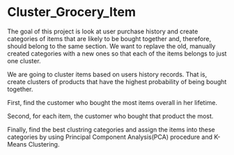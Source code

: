 # Cluster_Grocery_Item
The goal of this project is look at user purchase history and create categories of items that are likely to be bought together and, therefore, should belong to the same section. We want to replave the old, manually created categories with a new ones so that each of the items belongs to just one cluster.

We are going to cluster items based on users history records. That is, create clusters of products that have the highest probability of being bought together. 

First, find the customer who bought the most items overall in her lifetime.

Second, for each item, the customer who bought that product the most.

Finally, find the best clustring categories and assign the items into these categories by using Principal Component Analysis(PCA) procedure and K-Means Clustering.
